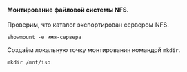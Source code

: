 #### Монтирование файловой системы NFS.

Проверим, что каталог экспортирован сервером NFS.

```
showmount -e имя-сервера
```

Создаём локальную точку монтирования командой ``mkdir``.
```
mkdir /mnt/iso
```

